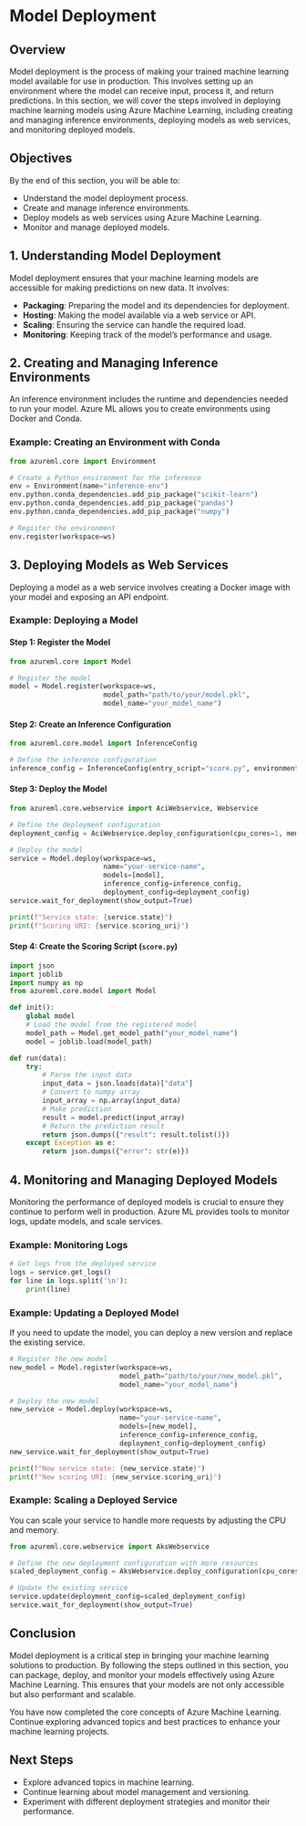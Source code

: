 # Model Deployment

## Overview

Model deployment is the process of making your trained machine learning model available for use in production. This involves setting up an environment where the model can receive input, process it, and return predictions. In this section, we will cover the steps involved in deploying machine learning models using Azure Machine Learning, including creating and managing inference environments, deploying models as web services, and monitoring deployed models.

## Objectives

By the end of this section, you will be able to:
- Understand the model deployment process.
- Create and manage inference environments.
- Deploy models as web services using Azure Machine Learning.
- Monitor and manage deployed models.

## 1. Understanding Model Deployment

Model deployment ensures that your machine learning models are accessible for making predictions on new data. It involves:

- **Packaging**: Preparing the model and its dependencies for deployment.
- **Hosting**: Making the model available via a web service or API.
- **Scaling**: Ensuring the service can handle the required load.
- **Monitoring**: Keeping track of the model’s performance and usage.

## 2. Creating and Managing Inference Environments

An inference environment includes the runtime and dependencies needed to run your model. Azure ML allows you to create environments using Docker and Conda.

### Example: Creating an Environment with Conda

```python
from azureml.core import Environment

# Create a Python environment for the inference
env = Environment(name="inference-env")
env.python.conda_dependencies.add_pip_package("scikit-learn")
env.python.conda_dependencies.add_pip_package("pandas")
env.python.conda_dependencies.add_pip_package("numpy")

# Register the environment
env.register(workspace=ws)
```

## 3. Deploying Models as Web Services

Deploying a model as a web service involves creating a Docker image with your model and exposing an API endpoint.

### Example: Deploying a Model

#### Step 1: Register the Model

```python
from azureml.core import Model

# Register the model
model = Model.register(workspace=ws,
                       model_path="path/to/your/model.pkl",
                       model_name="your_model_name")
```

#### Step 2: Create an Inference Configuration

```python
from azureml.core.model import InferenceConfig

# Define the inference configuration
inference_config = InferenceConfig(entry_script="score.py", environment=env)
```

#### Step 3: Deploy the Model

```python
from azureml.core.webservice import AciWebservice, Webservice

# Define the deployment configuration
deployment_config = AciWebservice.deploy_configuration(cpu_cores=1, memory_gb=1)

# Deploy the model
service = Model.deploy(workspace=ws,
                       name="your-service-name",
                       models=[model],
                       inference_config=inference_config,
                       deployment_config=deployment_config)
service.wait_for_deployment(show_output=True)

print(f"Service state: {service.state}")
print(f"Scoring URI: {service.scoring_uri}")
```

#### Step 4: Create the Scoring Script (`score.py`)

```python
import json
import joblib
import numpy as np
from azureml.core.model import Model

def init():
    global model
    # Load the model from the registered model
    model_path = Model.get_model_path("your_model_name")
    model = joblib.load(model_path)

def run(data):
    try:
        # Parse the input data
        input_data = json.loads(data)["data"]
        # Convert to numpy array
        input_array = np.array(input_data)
        # Make prediction
        result = model.predict(input_array)
        # Return the prediction result
        return json.dumps({"result": result.tolist()})
    except Exception as e:
        return json.dumps({"error": str(e)})
```

## 4. Monitoring and Managing Deployed Models

Monitoring the performance of deployed models is crucial to ensure they continue to perform well in production. Azure ML provides tools to monitor logs, update models, and scale services.

### Example: Monitoring Logs

```python
# Get logs from the deployed service
logs = service.get_logs()
for line in logs.split('\n'):
    print(line)
```

### Example: Updating a Deployed Model

If you need to update the model, you can deploy a new version and replace the existing service.

```python
# Register the new model
new_model = Model.register(workspace=ws,
                           model_path="path/to/your/new_model.pkl",
                           model_name="your_model_name")

# Deploy the new model
new_service = Model.deploy(workspace=ws,
                           name="your-service-name",
                           models=[new_model],
                           inference_config=inference_config,
                           deployment_config=deployment_config)
new_service.wait_for_deployment(show_output=True)

print(f"New service state: {new_service.state}")
print(f"New scoring URI: {new_service.scoring_uri}")
```

### Example: Scaling a Deployed Service

You can scale your service to handle more requests by adjusting the CPU and memory.

```python
from azureml.core.webservice import AksWebservice

# Define the new deployment configuration with more resources
scaled_deployment_config = AksWebservice.deploy_configuration(cpu_cores=2, memory_gb=4)

# Update the existing service
service.update(deployment_config=scaled_deployment_config)
service.wait_for_deployment(show_output=True)
```

## Conclusion

Model deployment is a critical step in bringing your machine learning solutions to production. By following the steps outlined in this section, you can package, deploy, and monitor your models effectively using Azure Machine Learning. This ensures that your models are not only accessible but also performant and scalable.

You have now completed the core concepts of Azure Machine Learning. Continue exploring advanced topics and best practices to enhance your machine learning projects.

## Next Steps

- Explore advanced topics in machine learning.
- Continue learning about model management and versioning.
- Experiment with different deployment strategies and monitor their performance.
